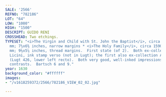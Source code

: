```yaml
---
SALE: '2566'
REFNO: "782186"
LOT: "64"
LOW: "1000"
HIGH: "1500"
DESCRIPT: GUIDO RENI
CROSSHEAD: Two etchings.
TYPESET: "<i>The Virgin and Child with St. John the Baptist</i>, circa 1630.  190x160
  mm; 7½x6⅜ inches, narrow margins * <i>The Holy Family</i>, circa 1590.  232x148
  mm; 9⅛x5⅞ inches, thread margins.  First state (of 2).  Both ex-collection R. L.
  Licini, ink stamp verso (not in Lugt); the first also ex-collection Agostino Caironi
  (Lugt 426, lower left recto).  Both very good, well-inked impressions with strong
  contrasts.  Bartsch 6 and 9."
year: 1630
background_color: "#ffffff"
images:
- "/v1618259372/2566/782186_VIEW_02_02.jpg"

---
```

